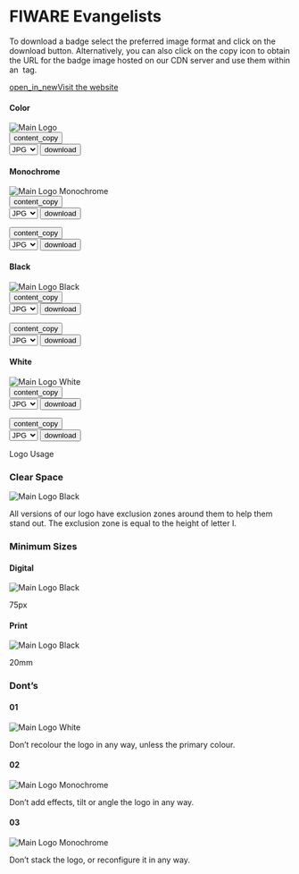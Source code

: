 <div id="social-meta">
<meta property="og:title" content="Guidelines for the usage of FIWARE logos and visual identity" />
<meta property="og:description" content="These guidelines help you to use best our FIWARE brand assets." />
<meta property="og:type" content="documentation" />
<meta property="og:url" content="https://fiware-brand-guide.readthedocs.org" />
<meta property="og:image" content="https://www.fiware.org/wp-content/uploads/FF_Banner_General.png" />
<meta name="twitter:card" content="summary_large_image">
<meta name="twitter:site" content="@FIWARE">
<meta name="twitter:title" content="Guidelines for the usage of FIWARE logos and visual identity">
<meta name="twitter:description" content="These guidelines help you to use best our FIWARE brand assets.">
<meta name="twitter:image" content="https://www.fiware.org/wp-content/uploads/FF_Banner_General.png">
</div>

<h1>FIWARE Evangelists</h1>

To download a badge select the preferred image format and click on the download button. Alternatively, you can also click on the copy icon to obtain the URL for the badge image hosted on our CDN server and use them within an <img> tag.

<div class="primary-btn">
    <a href="https://www.fiware.org/community/evangelists/svg/" target="_blank"><span class="material-symbols-outlined">open_in_new</span>Visit the website</a>
</div>

<div class="section-container">
    <div class="main-container">
        <div class="title-container">
            <h4>Color</h4>
        </div>
        <div class="logo-container square"><img src="https://www.fiware.org/custom/brand-guide/img/badges/evangelists/svg/badge-fiware-evangelists.svg" alt="Main Logo" onContextMenu="return false;">
            <div class="dwl-container">
                <button class="copy" data-clipboard-text="https://www.fiware.org/custom/brand-guide/img/badges/evangelists/svg/badge-fiware-evangelists.svg" data-original-title="Copied!"><span class="material-symbols-outlined">content_copy</span></button>
                <form target="_blank" onsubmit="this.action = document.getElementById('badge-fiware-evangelists').value">
                    <select id="badge-fiware-evangelists">
                        <option value="https://www.fiware.org/custom/brand-guide/img/badges/evangelists/jpg/badge-fiware-evangelists.jpg">JPG</option>
                        <option value="https://www.fiware.org/custom/brand-guide/img/badges/evangelists/png/badge-fiware-evangelists.png">PNG</option>
                        <option value="https://www.fiware.org/custom/brand-guide/img/badges/evangelists/svg/badge-fiware-evangelists.svg">SVG</option>
                        <option value="https://www.fiware.org/custom/brand-guide/img/badges/evangelists/eps/badge-fiware-evangelists.eps">EPS</option>
                    </select>
                    <input type="submit" value="download" class="material-symbols-outlined dwl" />
                </form>
            </div>
        </div>
    </div>
    <div class="grid">
        <div class="grid-items">
            <div class="col-3 scroll-x">
                <h4>Monochrome</h4>
                <div  class="logo-container square"><img src="https://www.fiware.org/custom/brand-guide/img/badges/evangelists/svg/badge-fiware-evangelists-blue.svg" alt="Main Logo Monochrome" onContextMenu="return false;">
                    <div class="dwl-container-m">
                        <button class="copy" data-clipboard-text="https://www.fiware.org/custom/brand-guide/img/badges/evangelists/svg/badge-fiware-evangelists-blue.svg" data-original-title="Copied!"><span class="material-symbols-outlined">content_copy</span></button>
                        <form target="_blank" onsubmit="this.action = document.getElementById('badge-fiware-evangelists-blue').value">
                            <select id="badge-fiware-evangelists-blue">
                                <option value="https://www.fiware.org/custom/brand-guide/img/badges/evangelists/jpg/badge-fiware-evangelists-blue.jpg">JPG</option>
                                <option value="https://www.fiware.org/custom/brand-guide/img/badges/evangelists/png/badge-fiware-evangelists-blue.png">PNG</option>
                                <option value="https://www.fiware.org/custom/brand-guide/img/badges/evangelists/svg/badge-fiware-evangelists-blue.svg">SVG</option>
                                <option value="https://www.fiware.org/custom/brand-guide/img/badges/evangelists/eps/badge-fiware-evangelists-blue.eps">EPS</option>
                            </select>
                            <input type="submit" value="download" class="material-symbols-outlined dwl" />
                        </form>
                    </div>
                </div>
                <div class="dwl-container">
                <button class="copy" data-clipboard-text="https://www.fiware.org/custom/brand-guide/img/badges/evangelists/svg/badge-fiware-evangelists-blue.svg" data-original-title="Copied!"><span class="material-symbols-outlined">content_copy</span></button>
                    <form target="_blank" onsubmit="this.action = document.getElementById('badge-fiware-evangelists-blue').value">
                        <select id="badge-fiware-evangelists-blue">
                            <option value="https://www.fiware.org/custom/brand-guide/img/badges/evangelists/jpg/badge-fiware-evangelists-blue.jpg">JPG</option>
                            <option value="https://www.fiware.org/custom/brand-guide/img/badges/evangelists/png/badge-fiware-evangelists-blue.png">PNG</option>
                            <option value="https://www.fiware.org/custom/brand-guide/img/badges/evangelists/svg/badge-fiware-evangelists-blue.svg">SVG</option>
                            <option value="https://www.fiware.org/custom/brand-guide/img/badges/evangelists/eps/badge-fiware-evangelists-blue.eps">EPS</option>
                        </select>
                        <input type="submit" value="download" class="material-symbols-outlined dwl" />
                    </form>
                </div>
            </div>
            <div class="col-3 scroll-x">
                <h4>Black</h4>
                    <div class="logo-container square"><img src="https://www.fiware.org/custom/brand-guide/img/badges/evangelists/svg/badge-fiware-evangelists-black.svg" alt="Main Logo Black" onContextMenu="return false;">
                        <div class="dwl-container-m">
                            <button class="copy" data-clipboard-text="https://www.fiware.org/custom/brand-guide/img/badges/evangelists/svg/badge-fiware-evangelists-black.svg" data-original-title="Copied!"><span class="material-symbols-outlined">content_copy</span></button>
                            <form target="_blank" onsubmit="this.action = document.getElementById('badge-fiware-evangelists-black').value">
                                <select id="badge-fiware-evangelists-black">
                                    <option value="https://www.fiware.org/custom/brand-guide/img/badges/evangelists/jpg/badge-fiware-evangelists-black.jpg">JPG</option>
                                    <option value="https://www.fiware.org/custom/brand-guide/img/badges/evangelists/png/badge-fiware-evangelists-black.png">PNG</option>
                                    <option value="https://www.fiware.org/custom/brand-guide/img/badges/evangelists/svg/badge-fiware-evangelists-black.svg">SVG</option>
                                    <option value="https://www.fiware.org/custom/brand-guide/img/badges/evangelists/eps/badge-fiware-evangelists-black.eps">EPS</option>
                                </select>
                                <input type="submit" value="download" class="material-symbols-outlined dwl" />
                            </form>
                        </div>
                    </div>
                    <div class="dwl-container">
                    <button class="copy" data-clipboard-text="https://www.fiware.org/custom/brand-guide/img/badges/evangelists/svg/badge-fiware-evangelists-black.svg" data-original-title="Copied!"><span class="material-symbols-outlined">content_copy</span></button>
                        <form target="_blank" onsubmit="this.action = document.getElementById('badge-fiware-evangelists-black').value">
                            <select id="badge-fiware-evangelists-black">
                                <option value="https://www.fiware.org/custom/brand-guide/img/badges/evangelists/jpg/badge-fiware-evangelists-black.jpg">JPG</option>
                                <option value="https://www.fiware.org/custom/brand-guide/img/badges/evangelists/png/badge-fiware-evangelists-black.png">PNG</option>
                                <option value="https://www.fiware.org/custom/brand-guide/img/badges/evangelists/svg/badge-fiware-evangelists-black.svg">SVG</option>
                                <option value="https://www.fiware.org/custom/brand-guide/img/badges/evangelists/eps/badge-fiware-evangelists-black.eps">EPS</option>
                            </select>
                            <input type="submit" value="download" class="material-symbols-outlined dwl" />
                        </form>
                    </div>
            </div>
            <div class="col-3 scroll-x">
                <h4>White</h4>
                <div class="logo-container negative square"><img src="https://www.fiware.org/custom/brand-guide/img/badges/evangelists/svg/badge-fiware-evangelists-white.svg" alt="Main Logo White" onContextMenu="return false;">
                    <div class="dwl-container-m">
                        <button class="copy ico-negative" data-clipboard-text="https://www.fiware.org/custom/brand-guide/img/badges/evangelists/svg/badge-fiware-evangelists-white.svg" data-original-title="Copied!"><span class="material-symbols-outlined">content_copy</span></button>
                        <form target="_blank" onsubmit="this.action = document.getElementById('badge-fiware-evangelists-white').value">
                            <select id="badge-fiware-evangelists-white">
                                <option value="https://www.fiware.org/custom/brand-guide/img/badges/evangelists/jpg/badge-fiware-evangelists-white.jpg">JPG</option>
                                <option value="https://www.fiware.org/custom/brand-guide/img/badges/evangelists/png/badge-fiware-evangelists-white.png">PNG</option>
                                <option value="https://www.fiware.org/custom/brand-guide/img/badges/evangelists/svg/badge-fiware-evangelists-white.svg">SVG</option>
                                <option value="https://www.fiware.org/custom/brand-guide/img/badges/evangelists/eps/badge-fiware-evangelists-white.eps">EPS</option>
                            </select>
                            <input type="submit" value="download" class="material-symbols-outlined dwl" />
                        </form>
                    </div>
                </div>
                <div class="dwl-container">
                    <button class="copy" data-clipboard-text="https://www.fiware.org/custom/brand-guide/img/badges/evangelists/svg/badge-fiware-evangelists-white.svg" data-original-title="Copied!"><span class="material-symbols-outlined">content_copy</span></button>
                    <form target="_blank" onsubmit="this.action = document.getElementById('badge-fiware-evangelists-white').value">
                        <select id="badge-fiware-evangelists-white">
                            <option value="https://www.fiware.org/custom/brand-guide/img/badges/evangelists/jpg/badge-fiware-evangelists-white.jpg">JPG</option>
                            <option value="https://www.fiware.org/custom/brand-guide/img/badges/evangelists/png/badge-fiware-evangelists-white.png">PNG</option>
                            <option value="https://www.fiware.org/custom/brand-guide/img/badges/evangelists/svg/badge-fiware-evangelists-white.svg">SVG</option>
                            <option value="https://www.fiware.org/custom/brand-guide/img/badges/evangelists/eps/badge-fiware-evangelists-white.eps">EPS</option>
                        </select>
                        <input type="submit" value="download" class="material-symbols-outlined dwl" />
                    </form>
                </div>
            </div>
        </div>
    </div>
</div>

<div class="logo-usage-container">
    <div class="logo-usage">Logo Usage</div>
    <div class="container">
        <div class="col-2">
            <h3>Clear Space</h3>
            <div class="logo-container no-attributes"><img src="https://www.fiware.org/custom/brand-guide/img/badges/evangelists/svg/usage/badge-fiware-evangelists-clear-zone.svg" alt="Main Logo Black" onContextMenu="return false;"></div>
            <p>All versions of our logo have exclusion zones around them to help them stand out. The exclusion zone is equal to the height of letter I.</p>
        </div>
        <div class="col-2">
            <h3>Minimum Sizes</h3>
            <div class="grid wrap">
                <div class="grid-item">
                    <h4>Digital</h4>
                    <div id="badge-fiware-evangelists-min-width" class="logo-container no-attributes"><img src="https://www.fiware.org/custom/brand-guide/img/badges/evangelists/svg/badge-fiware-evangelists-black.svg" alt="Main Logo Black" onContextMenu="return false;"></div>
                    <p>75px</p>
                </div>
                <div class="grid-item">
                    <h4>Print</h4>
                    <div id="badge-fiware-evangelists-min-width" class="logo-container no-attributes"><img src="https://www.fiware.org/custom/brand-guide/img/badges/evangelists/svg/badge-fiware-evangelists-black.svg" alt="Main Logo Black" onContextMenu="return false;"></div>
                    <p>20mm</p>
                </div>
            </div>
        </div>
    </div>
    <div class="module-container">
        <h3>Dont’s</h3>
        <div class="grid">
            <div class="grid-items">
                <div class="col-3 scroll-x">
                    <h4>01</h4>
                    <div class="logo-container square dont"><img src="https://www.fiware.org/custom/brand-guide/img/badges/evangelists/svg/usage/badge-fiware-evangelists-dont-1.svg" alt="Main Logo White" onContextMenu="return false;"></div>
                    <div class="item-content"><p>Don’t recolour the logo in any way, unless the primary colour.</p></div>
                </div>
                <div class="col-3 scroll-x">
                    <h4>02</h4>
                    <div  class="logo-container square dont"><img src="https://www.fiware.org/custom/brand-guide/img/badges/evangelists/svg/usage/badge-fiware-evangelists-dont-2.svg" alt="Main Logo Monochrome" onContextMenu="return false;"></div>
                    <div class="item-content"><p>Don’t add effects, tilt or angle the logo in any way.</p></div>
                </div>
                <div class="col-3 scroll-x">
                    <h4>03</h4>
                    <div  class="logo-container square dont"><img src="https://www.fiware.org/custom/brand-guide/img/badges/evangelists/svg/usage/badge-fiware-evangelists-dont-3.svg" alt="Main Logo Monochrome" onContextMenu="return false;"></div>
                    <div class="item-content"><p>Don’t stack the logo, or reconfigure it in any way.</p></div>
                </div>
            </div>
        </div>
    </div>
</div>
